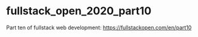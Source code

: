 # fullstack_open_2020_part10
Part ten of fullstack web development: https://fullstackopen.com/en/part10
